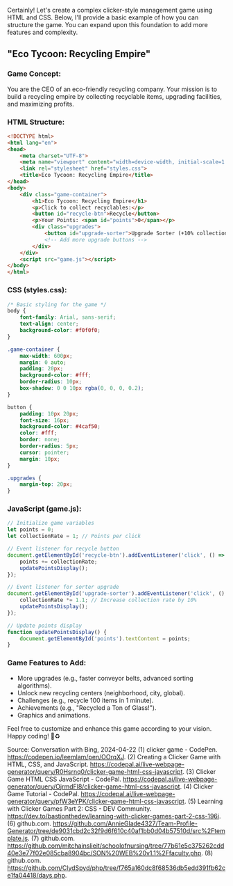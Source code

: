 Certainly! Let's create a complex clicker-style management game using HTML and CSS. Below, I'll provide a basic example of how you can structure the game. You can expand upon this foundation to add more features and complexity.

## **"Eco Tycoon: Recycling Empire"**

### **Game Concept:**
You are the CEO of an eco-friendly recycling company. Your mission is to build a recycling empire by collecting recyclable items, upgrading facilities, and maximizing profits.

### **HTML Structure:**
```html
<!DOCTYPE html>
<html lang="en">
<head>
    <meta charset="UTF-8">
    <meta name="viewport" content="width=device-width, initial-scale=1.0">
    <link rel="stylesheet" href="styles.css">
    <title>Eco Tycoon: Recycling Empire</title>
</head>
<body>
    <div class="game-container">
        <h1>Eco Tycoon: Recycling Empire</h1>
        <p>Click to collect recyclables:</p>
        <button id="recycle-btn">Recycle</button>
        <p>Your Points: <span id="points">0</span></p>
        <div class="upgrades">
            <button id="upgrade-sorter">Upgrade Sorter (+10% collection rate)</button>
            <!-- Add more upgrade buttons -->
        </div>
    </div>
    <script src="game.js"></script>
</body>
</html>
```

### **CSS (styles.css):**
```css
/* Basic styling for the game */
body {
    font-family: Arial, sans-serif;
    text-align: center;
    background-color: #f0f0f0;
}

.game-container {
    max-width: 600px;
    margin: 0 auto;
    padding: 20px;
    background-color: #fff;
    border-radius: 10px;
    box-shadow: 0 0 10px rgba(0, 0, 0, 0.2);
}

button {
    padding: 10px 20px;
    font-size: 16px;
    background-color: #4caf50;
    color: #fff;
    border: none;
    border-radius: 5px;
    cursor: pointer;
    margin: 10px;
}

.upgrades {
    margin-top: 20px;
}
```

### **JavaScript (game.js):**
```javascript
// Initialize game variables
let points = 0;
let collectionRate = 1; // Points per click

// Event listener for recycle button
document.getElementById('recycle-btn').addEventListener('click', () => {
    points += collectionRate;
    updatePointsDisplay();
});

// Event listener for sorter upgrade
document.getElementById('upgrade-sorter').addEventListener('click', () => {
    collectionRate *= 1.1; // Increase collection rate by 10%
    updatePointsDisplay();
});

// Update points display
function updatePointsDisplay() {
    document.getElementById('points').textContent = points;
}
```

### **Game Features to Add:**
- More upgrades (e.g., faster conveyor belts, advanced sorting algorithms).
- Unlock new recycling centers (neighborhood, city, global).
- Challenges (e.g., recycle 100 items in 1 minute).
- Achievements (e.g., "Recycled a Ton of Glass!").
- Graphics and animations.

Feel free to customize and enhance this game according to your vision. Happy coding! 🌱♻️

Source: Conversation with Bing, 2024-04-22
(1) clicker game - CodePen. https://codepen.io/leemlam/pen/OOrqXJ.
(2) Creating a Clicker Game with HTML, CSS, and JavaScript. https://codepal.ai/live-webpage-generator/query/R0Hsrnq0/clicker-game-html-css-javascript.
(3) Clicker Game HTML CSS JavaScript - CodePal. https://codepal.ai/live-webpage-generator/query/OjrmdFl8/clicker-game-html-css-javascript.
(4) Clicker Game Tutorial - CodePal. https://codepal.ai/live-webpage-generator/query/pfW3eYPK/clicker-game-html-css-javascript.
(5) Learning with Clicker Games Part 2: CSS - DEV Community. https://dev.to/bastionthedev/learning-with-clicker-games-part-2-css-196i.
(6) github.com. https://github.com/AnnieGlade4327/Team-Profile-Generator/tree/de9031cbd2c32f9d6f610c40af1bb0d04b57510d/src%2Ftemplate.js.
(7) github.com. https://github.com/mitchainslieit/schoolofnursing/tree/77b61e5c375262cdd40e3e77f02e085cba8904bc/SON%20WEB%20v1.1%2Ffaculty.php.
(8) github.com. https://github.com/ClydSpyd/php/tree/f765a160dc8f68536db5edd391fb62ce1fa04418/days.php.